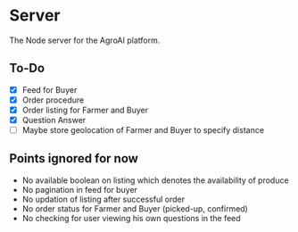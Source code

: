 # Server

The Node server for the AgroAI platform.

## To-Do

- [x] Feed for Buyer
- [x] Order procedure
- [x] Order listing for Farmer and Buyer
- [x] Question Answer
- [ ] Maybe store geolocation of Farmer and Buyer to specify distance

## Points ignored for now

- No available boolean on listing which denotes the availability of produce
- No pagination in feed for buyer
- No updation of listing after successful order
- No order status for Farmer and Buyer (picked-up, confirmed)
- No checking for user viewing his own questions in the feed

